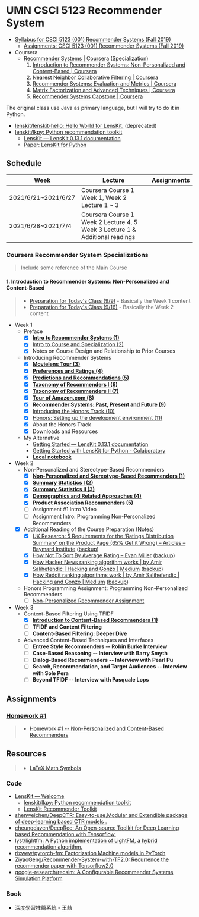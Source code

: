 # UMN CSCI 5123 Recommender System

* [Syllabus for CSCI 5123 (001) Recommender Systems (Fall 2019)](https://canvas.umn.edu/courses/135116/assignments/syllabus)
  * [Assignments: CSCI 5123 (001) Recommender Systems (Fall 2019)](https://canvas.umn.edu/courses/135116/assignments)
* Coursera
  * [Recommender Systems | Coursera](https://www.coursera.org/specializations/recommender-systems) (Specialization)
    1. [Introduction to Recommender Systems: Non-Personalized and Content-Based | Coursera](https://www.coursera.org/learn/recommender-systems-introduction)
    2. [Nearest Neighbor Collaborative Filtering | Coursera](https://www.coursera.org/learn/collaborative-filtering)
    3. [Recommender Systems: Evaluation and Metrics | Coursera](https://www.coursera.org/learn/recommender-metrics)
    4. [Matrix Factorization and Advanced Techniques | Coursera](https://www.coursera.org/learn/matrix-factorization)
    5. [Recommender Systems Capstone | Coursera](https://www.coursera.org/learn/recommeder-systems-capstone)

The original class use Java as primary language, but I will try to do it in Python.

* [lenskit/lenskit-hello: Hello World for LensKit.](https://github.com/lenskit/lenskit-hello) (deprecated)
* [lenskit/lkpy: Python recommendation toolkit](https://github.com/lenskit/lkpy)
  * [LensKit — LensKit 0.13.1 documentation](https://lkpy.readthedocs.io/en/stable/)
  * [Paper: LensKit for Python](https://arxiv.org/pdf/1809.03125.pdf)

## Schedule

| Week                | Lecture                                                                      | Assignments |
| ------------------- | ---------------------------------------------------------------------------- | ----------- |
| 2021/6/21~2021/6/27 | Coursera Course 1 Week 1, Week 2 Lecture 1 ~ 3                               |             |
| 2021/6/28~2021/7/4  | Coursera Course 1 Week 2 Lecture 4, 5 Week 3 Lecture 1 & Additional readings |             |

### Coursera Recommender System Specializations

> Include some reference of the Main Course

#### 1. Introduction to Recommender Systems: Non-Personalized and Content-Based

> * [Preparation for Today's Class (9/9)](https://canvas.umn.edu/courses/135116/assignments/775192) - Basically the Week 1 content
> * [Preparation for Today's Class (9/16)](https://canvas.umn.edu/courses/135116/assignments/775193) - Basically the Week 2 content

* Week 1
  * Preface
    * [X] [**Intro to Recommender Systems (1)**](Coursera/Introduction%20to%20Recommender%20Systems%20-%20Non-Personalized%20and%20Content-Based/LectureNotes/Week%201/1.%20Intro%20to%20Recommender%20Systems.md)
    * [X] [Intro to Course and Specialization (2)](Coursera/Introduction%20to%20Recommender%20Systems%20-%20Non-Personalized%20and%20Content-Based/LectureNotes/Week%201/2.%20Intro%20to%20Course%20and%20Specialization.md)
    * [X] Notes on Course Design and Relationship to Prior Courses
  * Introducing Recommender Systems
    * [X] [**Movielens Tour (3)**](Coursera/Introduction%20to%20Recommender%20Systems%20-%20Non-Personalized%20and%20Content-Based/LectureNotes/Week%201/3.%20Movielens%20Tour.md)
    * [X] [**Preferences and Ratings (4)**](Coursera/Introduction%20to%20Recommender%20Systems%20-%20Non-Personalized%20and%20Content-Based/LectureNotes/Week%201/4.%20Preferences%20and%20Ratings.md)
    * [X] [**Predictions and Recommendations (5)**](Coursera/Introduction%20to%20Recommender%20Systems%20-%20Non-Personalized%20and%20Content-Based/LectureNotes/Week%201/5.%20Predictions%20and%20Recommendations.md)
    * [X] [**Taxonomy of Recommenders I (6)**](Coursera/Introduction%20to%20Recommender%20Systems%20-%20Non-Personalized%20and%20Content-Based/LectureNotes/Week%201/6%20&%207.%20Taxonomy%20of%20Recommenders.md)
    * [X] [**Taxonomy of Recommenders II (7)**](Coursera/Introduction%20to%20Recommender%20Systems%20-%20Non-Personalized%20and%20Content-Based/LectureNotes/Week%201/6%20&%207.%20Taxonomy%20of%20Recommenders.md)
    * [X] [**Tour of Amazon.com (8)**](Coursera/Introduction%20to%20Recommender%20Systems%20-%20Non-Personalized%20and%20Content-Based/LectureNotes/Week%201/8.%20Tour%20of%20Amazon.md)
    * [X] [**Recommender Systems: Past, Present and Future (9)**](Coursera/Introduction%20to%20Recommender%20Systems%20-%20Non-Personalized%20and%20Content-Based/LectureNotes/Week%201/9.%20Recommender%20Systems%20-%20Past,%20Present,%20and%20Future.md)
    * [X] [Introducing the Honors Track (10)](Coursera/Introduction%20to%20Recommender%20Systems%20-%20Non-Personalized%20and%20Content-Based/LectureNotes/Week%201/10.%20Introducing%20the%20Honors%20Track.md)
    * [X] [Honors: Setting up the development environment (11)](Coursera/Introduction%20to%20Recommender%20Systems%20-%20Non-Personalized%20and%20Content-Based/HonersTrack/Week%201/11.%20Setting%20up%20the%20development%20environment.md)
    * [X] About the Honors Track
    * [X] Downloads and Resources
  * My Alternative
    * [Getting Started — LensKit 0.13.1 documentation](https://lkpy.readthedocs.io/en/stable/GettingStarted.html)
    * [Getting Started with LensKit for Python - Colaboratory](https://colab.research.google.com/drive/1ym040cKkQf85epu80VtIkMXy3LpfYQky?usp=sharing)
    * [**Local notebook**](Coursera/Introduction%20to%20Recommender%20Systems%20-%20Non-Personalized%20and%20Content-Based/HonersTrack/Week%201/Getting_Started_with_LensKit_for_Python.ipynb)
* Week 2
  * Non-Personalized and Stereotype-Based Recommenders
    * [X] [**Non-Personalized and Stereotype-Based Recommenders (1)**](Coursera/Introduction%20to%20Recommender%20Systems%20-%20Non-Personalized%20and%20Content-Based/LectureNotes/Week%202/1.%20Non-Personalized%20and%20Stereotype-Based%20Recommenders.md)
    * [X] [**Summary Statistics I (2)**](Coursera/Introduction%20to%20Recommender%20Systems%20-%20Non-Personalized%20and%20Content-Based/LectureNotes/Week%202/../../../Introduction%20to%20Recommender%20Systems%20-%20Non-Personalized%20and%20Content-Based/LectureNotes/Week%202/2%20&%203.%20Summary%20Statistics.md)
    * [X] [**Summary Statistics II (3)**](Coursera/Introduction%20to%20Recommender%20Systems%20-%20Non-Personalized%20and%20Content-Based/LectureNotes/Week%202/../../../Introduction%20to%20Recommender%20Systems%20-%20Non-Personalized%20and%20Content-Based/LectureNotes/Week%202/2%20&%203.%20Summary%20Statistics.md)
    * [X] [**Demographics and Related Approaches (4)**](Coursera/Introduction%20to%20Recommender%20Systems%20-%20Non-Personalized%20and%20Content-Based/LectureNotes/Week%202/4.%20Demographics%20and%20Related%20Approaches.md)
    * [X] [**Product Association Recommenders (5)**](Coursera/Introduction%20to%20Recommender%20Systems%20-%20Non-Personalized%20and%20Content-Based/LectureNotes/Week%202/5.%20Product%20Association%20Recommenders.md)
    * [ ] Assignment #1 Intro Video
    * [ ] Assignment Intro: Programming Non-Personalized Recommenders
  * [X] Additional Reading of the Course Preparation ([Notes](Coursera/Introduction%20to%20Recommender%20Systems%20-%20Non-Personalized%20and%20Content-Based/LectureNotes/Week%202/NotesOfAdditionalReading.md))
    * [X] [UX Research: 5 Requirements for the ‘Ratings Distribution Summary’ on the Product Page (65% Get it Wrong) – Articles – Baymard Institute](https://baymard.com/blog/user-ratings-distribution-summary) ([backup](Coursera/Introduction%20to%20Recommender%20Systems%20-%20Non-Personalized%20and%20Content-Based/LectureNotes/Week%202/How%20Hacker%20News%20ranking%20algorithm%20works%20_%20by%20Amir%20Salihefendic%20_%20Hacking%20and%20Gonzo%20_%20Medium.html))
    * [X] [How Not To Sort By Average Rating – Evan Miller](https://www.evanmiller.org/how-not-to-sort-by-average-rating.html) ([backup](Coursera/Introduction%20to%20Recommender%20Systems%20-%20Non-Personalized%20and%20Content-Based/LectureNotes/Week%202/How%20Not%20To%20Sort%20By%20Average%20Rating%20–%20Evan%20Miller.mhtml))
    * [X] [How Hacker News ranking algorithm works | by Amir Salihefendic | Hacking and Gonzo | Medium](https://medium.com/hacking-and-gonzo/how-hacker-news-ranking-algorithm-works-1d9b0cf2c08d) ([backup](Coursera/Introduction%20to%20Recommender%20Systems%20-%20Non-Personalized%20and%20Content-Based/LectureNotes/Week%202/How%20Reddit%20ranking%20algorithms%20work%20_%20by%20Amir%20Salihefendic%20_%20Hacking%20and%20Gonzo%20_%20Medium.html))
    * [X] [How Reddit ranking algorithms work | by Amir Salihefendic | Hacking and Gonzo | Medium](https://medium.com/hacking-and-gonzo/how-reddit-ranking-algorithms-work-ef111e33d0d9) ([backup](Coursera/Introduction%20to%20Recommender%20Systems%20-%20Non-Personalized%20and%20Content-Based/LectureNotes/Week%202/How%20Reddit%20ranking%20algorithms%20work%20_%20by%20Amir%20Salihefendic%20_%20Hacking%20and%20Gonzo%20_%20Medium.html))
  * Honors Programming Assignment: Programming Non-Personalized Recommenders
    * [ ] [Non-Personalized Recommender Assignment](Coursera/Introduction%20to%20Recommender%20Systems%20-%20Non-Personalized%20and%20Content-Based/HonersTrack/Week%202/Non-Personalized%20Recommender%20Assignment.pdf)
* Week 3
  * Content-Based Filtering Using TFIDF
    * [X] [**Introduction to Content-Based Recommenders (1)**](Coursera/Introduction%20to%20Recommender%20Systems%20-%20Non-Personalized%20and%20Content-Based/LectureNotes/Week%203/1.%20Introduction%20to%20Content-Based%20Recommenders.md)
    * [ ] **TFIDF and Content Filtering**
    * [ ] **Content-Based Filtering: Deeper Dive**
  * Advanced Content-Based Techniques and Interfaces
    * [ ] **Entree Style Recommenders -- Robin Burke Interview**
    * [ ] **Case-Based Reasoning -- Interview with Barry Smyth**
    * [ ] **Dialog-Based Recommenders -- Interview with Pearl Pu**
    * [ ] **Search, Recommendation, and Target Audiences -- Interview with Sole Pera**
    * [ ] **Beyond TFIDF -- Interview with Pasquale Lops**

## Assignments

### [Homework #1](MainCourse/Assignments/Homework1)

> * [Homework #1 -- Non-Personalized and Content-Based Recommenders](https://canvas.umn.edu/courses/135116/assignments/775226)

## Resources

> * [LaTeX Math Symbols](https://www.math.uci.edu/~xiangwen/pdf/LaTeX-Math-Symbols.pdf)

### Code

* [LensKit — Welcome](https://lenskit.org/)
  * [lenskit/lkpy: Python recommendation toolkit](https://github.com/lenskit/lkpy)
  * [LensKit Recommender Toolkit](https://java.lenskit.org/)
* [shenweichen/DeepCTR: Easy-to-use,Modular and Extendible package of deep-learning based CTR models .](https://github.com/shenweichen/DeepCTR)
* [cheungdaven/DeepRec: An Open-source Toolkit for Deep Learning based Recommendation with Tensorflow.](https://github.com/cheungdaven/DeepRec)
* [lyst/lightfm: A Python implementation of LightFM, a hybrid recommendation algorithm.](https://github.com/lyst/lightfm)
* [rixwew/pytorch-fm: Factorization Machine models in PyTorch](https://github.com/rixwew/pytorch-fm)
* [ZiyaoGeng/Recommender-System-with-TF2.0: Recurrence the recommender paper with Tensorflow2.0](https://github.com/ZiyaoGeng/Recommender-System-with-TF2.0)
* [google-research/recsim: A Configurable Recommender Systems Simulation Platform](https://github.com/google-research/recsim)

### Book

* 深度學習推薦系統 - 王喆
